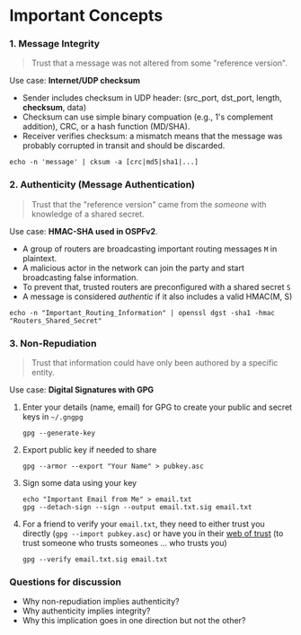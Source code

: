 # Important Concepts

### 1. Message Integrity

> Trust that a message was not altered from some "reference version".

Use case: **Internet/UDP checksum**

- Sender includes checksum in UDP header: (src_port, dst_port, length, **checksum**, data)
- Checksum can use simple binary compuation (e.g., 1's complement addition), CRC, or a hash function (MD/SHA).
- Receiver verifies checksum: a mismatch means that the message was probably corrupted in transit and should be discarded.

```copy-and-edit
echo -n 'message' | cksum -a [crc|md5|sha1|...]
```

### 2. Authenticity (Message Authentication)

> Trust that the "reference version" came from the *someone* with knowledge of a shared secret.

Use case: **HMAC-SHA used in OSPFv2**.

- A group of routers are broadcasting important routing messages `M` in plaintext.
- A malicious actor in the network can join the party and start broadcasting false information.
- To prevent that, trusted routers are preconfigured with a shared secret `S`
- A message is considered *authentic* if it also includes a valid HMAC(M, S)

```copy
echo -n "Important_Routing_Information" | openssl dgst -sha1 -hmac "Routers_Shared_Secret"
```

### 3. Non-Repudiation

> Trust that information could have only been authored by a specific entity.

Use case: **Digital Signatures with GPG**

1. Enter your details (name, email) for GPG to create your public and secret keys in `~/.gngpg`

    ```execute
    gpg --generate-key
    ```

2. Export public key if needed to share

    ```copy-and-edit
    gpg --armor --export "Your Name" > pubkey.asc 
    ```

3. Sign some data using your key

    ```execute
    echo "Important Email from Me" > email.txt
    gpg --detach-sign --sign --output email.txt.sig email.txt
    ```

4. For a friend to verify your `email.txt`, they need to either trust you directly (`gpg --import pubkey.asc`) or have you in their [web of trust](https://en.wikipedia.org/wiki/Web_of_trust) (to trust someone who trusts someones ... who trusts you)

    ```execute
    gpg --verify email.txt.sig email.txt
    ```

### Questions for discussion

- Why non-repudiation implies authenticity?
- Why authenticity implies integrity?
- Why this implication goes in one direction but not the other?
